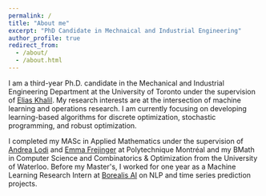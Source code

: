 ```yaml
---
permalink: /
title: "About me"
excerpt: "PhD Candidate in Mechnaical and Industrial Engineering"
author_profile: true
redirect_from: 
  - /about/
  - /about.html
---
```


I am a third-year Ph.D. candidate in the Mechanical and Industrial Engineering Department at the University of Toronto under the supervision of [Elias Khalil](https://ekhalil.com/).  My research interests are at the intersection of machine learning and operations research.  I am currently focusing on developing learning-based algorithms for discrete optimization, stochastic programming, and robust optimization.  
 
 
I completed my MASc in Applied Mathematics under the supervision of [Andrea Lodi](https://tech.cornell.edu/people/andrea-lodi/) and [Emma Frejinger](https://www.emmafrejinger.org/) at Polytechnique Montréal and my BMath in Computer Science and Combinatorics & Optimization from the University of Waterloo. Before my Master's, I worked for one year as a Machine Learning Research Intern at [Borealis AI](https://www.borealisai.com/) on NLP and time series prediction projects.

 
 
